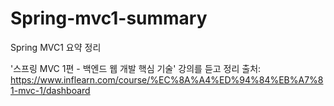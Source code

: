 # Spring-mvc1-summary
Spring MVC1 요약 정리

'스프링 MVC 1편 - 백엔드 웹 개발 핵심 기술' 강의를 듣고 정리
출처: https://www.inflearn.com/course/%EC%8A%A4%ED%94%84%EB%A7%81-mvc-1/dashboard
